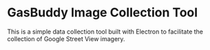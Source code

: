 # GasBuddy Image Collection Tool

This is a simple data collection tool built with Electron to facilitate
the collection of Google Street View imagery.

